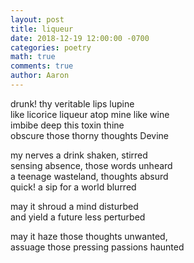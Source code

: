 ```yaml
---
layout: post
title: liqueur
date: 2018-12-19 12:00:00 -0700
categories: poetry 
math: true
comments: true
author: Aaron
---
```


drunk! thy veritable lips lupine  
like licorice liqueur atop mine like wine  
imbibe deep this toxin thine  
obscure those thorny thoughts Devine  

my nerves a drink shaken, stirred  
sensing absence, those words unheard  
a teenage wasteland, thoughts absurd  
quick! a sip for a world blurred  

may it shroud a mind disturbed  
and yield a future less perturbed  

may it haze those thoughts unwanted,  
assuage those pressing passions haunted